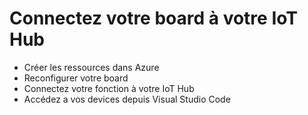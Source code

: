 # Connectez votre board à votre IoT Hub


- Créer les ressources dans Azure
- Reconfigurer votre board
- Connectez votre fonction à votre IoT Hub
- Accédez a vos devices depuis Visual Studio Code
